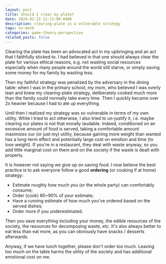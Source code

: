 ```yaml
---
layout: post
title: Should I clear my plate?
date: 2024-02-22 11:12:00-0400
description: clearing-plate is a vulnerable strategy
tags: no-math
categories: game-theory-perspective
related_posts: false
---
```


Clearing the plate has been an advocated act in my upbringing and an act that I faithfully sticked to. I had believed in that one should always clear the plate for various ethical reasons, e.g. not wasting social resources especially when many people around the world still starve, or simply saving some money for my family by wasting less.

Then my faithful strategy was penalized by the adversary in the dining table: when I was in the primary school, my mom, who believed I was overly lean and knew my clearing-plate strategy, deliberately cooked much more than the family could normally take every time. Then I quickly became over 2x heavier because I had to ate up everything.

Until then I realized my strategy was so vulnerable in terms of my own utility. While I tried to act otherwise, I also tried to un-justify it, i.e. maybe clearing our plates is not that morally laudable. Indeed, conditioned on an excessive amount of food is served, taking a comfortable amount maximizes our (or just my) utility, because gaining more weight than wanted has a long-term effect and potentially large cost on emotion and time (to lose weight). If you're in a restaurant, they deal with waste anyway, so you add little marginal cost on them and on the society if the waste is dealt with properly.

It is however not saying we give up on saving food. I now believe the best practice is to ask everyone follow a good **ordering** (or cooking if at home) strategy:

- Estimate roughly how much you (or the whole party) can comfortably consume;
- Order (cook) 80~90% of your estimate;
- Have a running estimate of how much you've ordered based on the served dishes;
- Order more if you underestimated.

Then you save everything including your money, the edible resources of the society, the resources for decomposing waste, etc. It's also always better to eat less than eat more, as you can obviously have snacks / desserts afterwards.

Anyway, if we have lunch together, please don't order too much. Leaving too much on the table harms the utility of the society and has additional emotional cost on me.